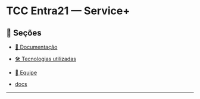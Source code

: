 # TCC Entra21 — Service+

## 📑 Seções

- [📄 Documentação]()
- [🛠️ Tecnologias utilizadas]()
- [👥 Equipe]()

- [docs]()

---
